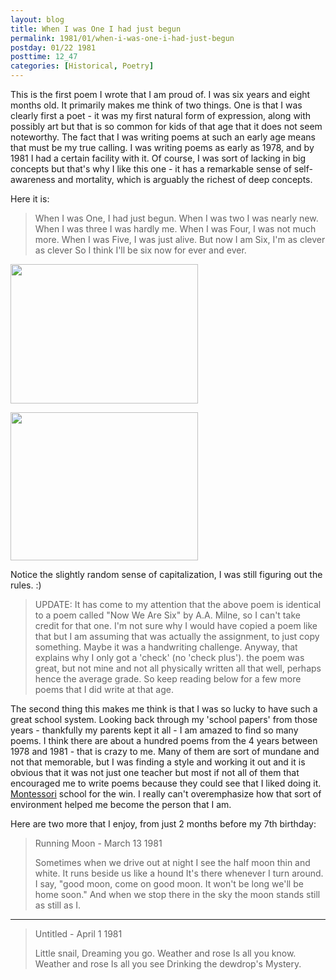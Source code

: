 ```yaml
---
layout: blog
title: When I was One I had just begun
permalink: 1981/01/when-i-was-one-i-had-just-begun
postday: 01/22 1981
posttime: 12_47
categories: [Historical, Poetry]
---
```


This is the first poem I wrote that I am proud of. I was six years and eight months old. It primarily makes me think of two things. One is that I was clearly first a poet - it was my first natural form of expression, along with possibly art but that is so common for kids of that age that it does not seem noteworthy. The fact that I was writing poems at such an early age means that must be my true calling. I was writing poems as early as 1978, and by 1981 I had a certain facility with it. Of course, I was sort of lacking in big concepts but that's why I like this one - it has a remarkable sense of self-awareness and mortality, which is arguably the richest of deep concepts.

Here it is:

<blockquote>When I was One,
I had just begun.
When I was two
I was nearly new.
When I was three
I was hardly me.
When I was Four,
I was not much more.
When I was Five,
I was just alive.
But now I am Six,
I'm as clever as clever
So I think I'll be six
now for ever and ever.</blockquote>
<a href="http://blog.kristeraxel.com/wp-content/uploads/2011/04/when-i-was-1-p1.jpg"><img src="http://blog.kristeraxel.com/wp-content/uploads/2011/04/when-i-was-1-p1-300x223.jpg" alt="" title="when-i-was-1-p1" width="300" height="223" class="aligncenter size-medium wp-image-1018" /></a>

<a href="http://blog.kristeraxel.com/wp-content/uploads/2011/04/when-i-was-1-p2.jpg"><img src="http://blog.kristeraxel.com/wp-content/uploads/2011/04/when-i-was-1-p2-300x237.jpg" alt="" title="when-i-was-1-p2" width="300" height="237" class="aligncenter size-medium wp-image-1019" /></a>

Notice the slightly random sense of capitalization, I was still figuring out the rules. :)



<blockquote>UPDATE: It has come to my attention that the above poem is identical to a poem called "Now We Are Six" by A.A. Milne, so I can't take credit for that one. I'm not sure why I would have copied a poem like that but I am assuming that was actually the assignment, to just copy something. Maybe it was a handwriting challenge. Anyway, that explains why I only got a 'check' (no 'check plus'). the poem was great, but not mine and not all physically written all that well, perhaps hence the average grade. So keep reading below for a few more poems that I did write at that age.
</blockquote>



The second thing this makes me think is that I was so lucky to have such a great school system. Looking back through my 'school papers' from those years - thankfully my parents kept it all - I am amazed to find so many poems. I think there are about a hundred poems from the 4 years between 1978 and 1981 - that is crazy to me. Many of them are sort of mundane and not that memorable, but I was finding a style and working it out and it is obvious that it was not just one teacher but most if not all of them that encouraged me to write poems because they could see that I liked doing it. <a href="http://en.wikipedia.org/wiki/Montessori_method">Montessori</a> school for the win. I really can't overemphasize how that sort of environment helped me become the person that I am.

Here are two more that I enjoy, from just 2 months before my 7th birthday:

<blockquote>Running Moon - March 13 1981

Sometimes when we drive out at night
I see the half moon thin and white.
It runs beside us like a hound
It's there whenever I turn around.
I say, "good moon, come on
good moon. It won't be long
we'll be home soon." And when
we stop there in the sky
the moon stands still
as still as I.
</blockquote>

<hr>

<blockquote>Untitled - April 1 1981

Little snail,
Dreaming you go.
Weather and rose
Is all you know.
Weather and rose
Is all you see
Drinking the dewdrop's
Mystery.
</blockquote>


